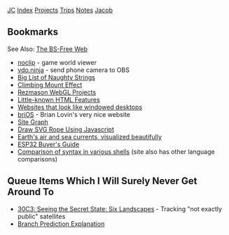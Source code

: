 [JC](/index.html) [Index](/index.html) [Projects](/projects.html) [Trips](/trips.html) [Notes](/notes.html) [Jacob](/about.html)

## Bookmarks

See Also: [The BS-Free Web](/notes/no_bs_web.html)

- [noclip](https://noclip.website) - game world viewer
- [vdo.ninja](https://vdo.ninja) - send phone camera to OBS
- [Big List of Naughty Strings](https://github.com/minimaxir/big-list-of-naughty-strings)
- [Climbing Mount Effect](https://acko.net/blog/climbing-mt-effect/)
- [Rezmason WebGL Projects](https://rezmason.net/projects.html)
- [Little-known HTML Features](https://markodenic.com/html-tips/)
- [Websites that look like windowed desktops](https://simone.computer/#/webdesktops)
- [briOS](https://github.com/brianlovin/briOS) - Brian Lovin's very nice website
- [Site Graph](https://www.cs.cornell.edu/~kt/post/site-graph/)
- [Draw SVG Rope Using Javascript](https://muffinman.io/blog/draw-svg-rope-using-javascript/)
- [Earth's air and sea currents, visualized beautifully](https://earth.nullschool.net/)
- [ESP32 Buyer's Guide](https://eitherway.io/posts/esp32-buyers-guide)
- [Comparison of syntax in various shells](https://hyperpolyglot.org/unix-shells) (site also has other language comparisons)

## Queue Items Which I Will Surely Never Get Around To

- [30C3: Seeing the Secret State: Six Landscapes](https://youtube.com/watch?v=lvEMSRKniWk) - Tracking "not exactly public" satellites
- [Branch Prediction Explanation](https://danluu.com/branch-prediction)
